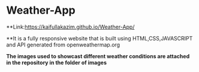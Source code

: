 # Weather-App

**Link:https://kaifullakazim.github.io/Weather-App/

**It is a fully responsive website that is built using HTML,CSS,JAVASCRIPT and API generated from openweathermap.org 

**The images used to showcast different weather conditions are attached in the repository in the folder of images**
